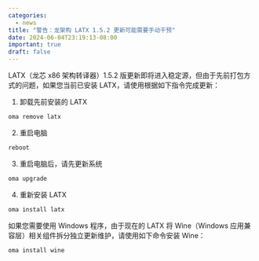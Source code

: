 ```yaml
---
categories:
  - news
title: "警告：龙架构 LATX 1.5.2 更新可能需要手动干预"
date: 2024-06-04T23:19:13-08:00
important: true
draft: false
---
```


LATX（龙芯 x86 架构转译器）1.5.2 版更新即将进入稳定源，但由于先前打包方式的问题，如果您当前已安装 LATX，请使用根据如下指令完成更新：

1. 卸载先前安装的 LATX
```bash
oma remove latx
```
2. 重启电脑
```bash
reboot
```
3. 重启电脑后，请先更新系统
```bash
oma upgrade
```
4. 重新安装 LATX
```bash
oma install latx
```
如果您需要使用 Windows 程序，由于现在的 LATX 将 Wine（Windows 应用兼容层）相关组件拆分独立更新维护，请使用如下命令安装 Wine：
```bash
oma install wine
```
